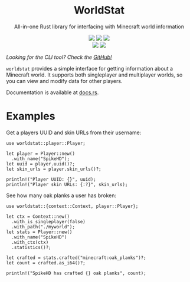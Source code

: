 <div align="center">
  <h1>WorldStat</h1>
  <p>All-in-one Rust library for interfacing with Minecraft world information</p>
</div>

<div align="center">
  <img src="https://img.shields.io/github/actions/workflow/status/SpikeHD/worldstat/build.yml" />
  <img src="https://img.shields.io/github/repo-size/SpikeHD/worldstat" />
  <img src="https://img.shields.io/github/commit-activity/m/SpikeHD/worldstat" />
</div>

<div align="center">
  <img src="https://img.shields.io/github/release-date/SpikeHD/worldstat" />
  <img src="https://img.shields.io/github/stars/SpikeHD/worldstat" />
</div>

*Looking for the CLI tool? Check the [GitHub!](https://github.com/SpikeHD/worldstat)*

`worldstat` provides a simple interface for getting information about a Minecraft world.
It supports both singleplayer and multiplayer worlds, so you can view and modify data for
other players.

Documentation is available at [docs.rs](https://docs.rs/worldstat).

# Examples

Get a players UUID and skin URLs from their username:

```
use worldstat::player::Player;

let player = Player::new()
  .with_name("SpikeHD");
let uuid = player.uuid()?;
let skin_urls = player.skin_urls()?;

println!("Player UUID: {}", uuid);
println!("Player skin URLs: {:?}", skin_urls);
```

See how many oak planks a user has broken:

```
use worldstat::{context::Context, player::Player};

let ctx = Context::new()
  .with_is_singleplayer(false)
  .with_path("./myworld");
let stats = Player::new()
  .with_name("SpikeHD")
  .with_ctx(ctx)
  .statistics()?;

let crafted = stats.crafted("minecraft:oak_planks")?;
let count = crafted.as_i64()?;

println!("SpikeHD has crafted {} oak planks", count);
```